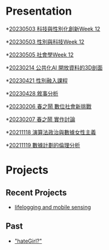 # Presentation
*[20230503 科技與性別化創新Week 12]()

*[20230503 性別與科技Week 12](https://docs.google.com/presentation/d/e/2PACX-1vTiaHTNDCxPmtkZxw_YSEB0LAzo2S3ZAVUrphLgeErgy2XWIxty9GsLeSf7XI-Yz-1VjkGsdQPrnukJ/pub?start=false&loop=false&delayms=3000)

*[20230505 社會學Week 12]()

*[20230214 公共化AI 開放資料的3D剖面]()

*[20230421 性別融入課程]()

*[20230428 敘事分析]()

*[20230206 春之鬧 數位社會新挑戰]()

*[20230207 春之鬧 實作討論]()


*[20211118 演算法政治與數據女性主義]()

*[20211119 數據計劃的倫理分析]()


# Projects

## Recent Projects
* [lifelogging and mobile sensing]()

## Past
* ["hateGirl?"]()

